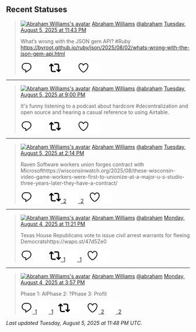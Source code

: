 ## Recent Statuses

> <a href="https://indieweb.social/@abraham"><img alt="Abraham Williams's avatar" src="https://cdn.masto.host/indiewebsocial/accounts/avatars/109/292/540/382/343/163/original/d00f2e03ce9c85b1.jpg" height="24" width="24" ></a> [Abraham Williams](https://indieweb.social/@abraham) [@abraham](https://indieweb.social/@abraham) [Tuesday, August 5, 2025 at 11:43 PM](https://indieweb.social/@abraham/114978809310134184)
>
> What’s wrong with the JSON gem API? #Ruby https://byroot.github.io/ruby/json/2025/08/02/whats-wrong-with-the-json-gem-api.html
>
> [![Reply](./images/reply_light.svg#gh-light-mode-only "Reply")](https://indieweb.social/@abraham/114978809310134184#gh-light-mode-only)[![Reply](./images/reply.svg#gh-dark-mode-only "Reply")](https://indieweb.social/@abraham/114978809310134184#gh-dark-mode-only)&emsp;[![Boost](./images/retweet_light.svg#gh-light-mode-only "Boost")](https://indieweb.social/@abraham/114978809310134184#gh-light-mode-only)[![Boost](./images/retweet.svg#gh-dark-mode-only "Boost")](https://indieweb.social/@abraham/114978809310134184#gh-dark-mode-only)&emsp;[![Favorite](./images/like_light.svg#gh-light-mode-only "Favorite")](https://indieweb.social/@abraham/114978809310134184#gh-light-mode-only)[![Favorite](./images/like.svg#gh-dark-mode-only "Favorite")](https://indieweb.social/@abraham/114978809310134184#gh-dark-mode-only)


---

> <a href="https://indieweb.social/@abraham"><img alt="Abraham Williams's avatar" src="https://cdn.masto.host/indiewebsocial/accounts/avatars/109/292/540/382/343/163/original/d00f2e03ce9c85b1.jpg" height="24" width="24" ></a> [Abraham Williams](https://indieweb.social/@abraham) [@abraham](https://indieweb.social/@abraham) [Tuesday, August 5, 2025 at 9:00 PM](https://indieweb.social/@abraham/114978168066277144)
>
> It&#39;s funny listening to a podcast about hardcore #decentralization and open source and hearing a casual reference to using Airtable.
>
> [![Reply](./images/reply_light.svg#gh-light-mode-only "Reply")](https://indieweb.social/@abraham/114978168066277144#gh-light-mode-only)[![Reply](./images/reply.svg#gh-dark-mode-only "Reply")](https://indieweb.social/@abraham/114978168066277144#gh-dark-mode-only)&emsp;[![Boost](./images/retweet_light.svg#gh-light-mode-only "Boost")](https://indieweb.social/@abraham/114978168066277144#gh-light-mode-only)[![Boost](./images/retweet.svg#gh-dark-mode-only "Boost")](https://indieweb.social/@abraham/114978168066277144#gh-dark-mode-only)&emsp;[![Favorite](./images/like_light.svg#gh-light-mode-only "Favorite")](https://indieweb.social/@abraham/114978168066277144#gh-light-mode-only)[![Favorite](./images/like.svg#gh-dark-mode-only "Favorite")](https://indieweb.social/@abraham/114978168066277144#gh-dark-mode-only)


---

> <a href="https://indieweb.social/@abraham"><img alt="Abraham Williams's avatar" src="https://cdn.masto.host/indiewebsocial/accounts/avatars/109/292/540/382/343/163/original/d00f2e03ce9c85b1.jpg" height="24" width="24" ></a> [Abraham Williams](https://indieweb.social/@abraham) [@abraham](https://indieweb.social/@abraham) [Tuesday, August 5, 2025 at 2:14 PM](https://indieweb.social/@abraham/114976574506221566)
>
> Raven Software workers union forges contract with Microsofthttps://wisconsinwatch.org/2025/08/these-wisconsin-video-game-workers-were-first-to-unionize-at-a-major-u-s-studio-three-years-later-they-have-a-contract/
>
> [![Reply](./images/reply_light.svg#gh-light-mode-only "Reply")](https://indieweb.social/@abraham/114976574506221566#gh-light-mode-only)[![Reply](./images/reply.svg#gh-dark-mode-only "Reply")](https://indieweb.social/@abraham/114976574506221566#gh-dark-mode-only)&emsp;[![Boost](./images/retweet_light.svg#gh-light-mode-only "Boost")&ensp;2](https://indieweb.social/@abraham/114976574506221566#gh-light-mode-only)[![Boost](./images/retweet.svg#gh-dark-mode-only "Boost")&ensp;2](https://indieweb.social/@abraham/114976574506221566#gh-dark-mode-only)&emsp;[![Favorite](./images/like_light.svg#gh-light-mode-only "Favorite")](https://indieweb.social/@abraham/114976574506221566#gh-light-mode-only)[![Favorite](./images/like.svg#gh-dark-mode-only "Favorite")](https://indieweb.social/@abraham/114976574506221566#gh-dark-mode-only)


---

> <a href="https://indieweb.social/@abraham"><img alt="Abraham Williams's avatar" src="https://cdn.masto.host/indiewebsocial/accounts/avatars/109/292/540/382/343/163/original/d00f2e03ce9c85b1.jpg" height="24" width="24" ></a> [Abraham Williams](https://indieweb.social/@abraham) [@abraham](https://indieweb.social/@abraham) [Monday, August 4, 2025 at 11:21 PM](https://indieweb.social/@abraham/114973059632944131)
>
> Texas House Republicans vote to issue civil arrest warrants for fleeing Democratshttps://wapo.st/47d5Ze0
>
> [![Reply](./images/reply_light.svg#gh-light-mode-only "Reply")](https://indieweb.social/@abraham/114973059632944131#gh-light-mode-only)[![Reply](./images/reply.svg#gh-dark-mode-only "Reply")](https://indieweb.social/@abraham/114973059632944131#gh-dark-mode-only)&emsp;[![Boost](./images/retweet_light.svg#gh-light-mode-only "Boost")&ensp;1](https://indieweb.social/@abraham/114973059632944131#gh-light-mode-only)[![Boost](./images/retweet.svg#gh-dark-mode-only "Boost")&ensp;1](https://indieweb.social/@abraham/114973059632944131#gh-dark-mode-only)&emsp;[![Favorite](./images/like_light.svg#gh-light-mode-only "Favorite")](https://indieweb.social/@abraham/114973059632944131#gh-light-mode-only)[![Favorite](./images/like.svg#gh-dark-mode-only "Favorite")](https://indieweb.social/@abraham/114973059632944131#gh-dark-mode-only)


---

> <a href="https://indieweb.social/@abraham"><img alt="Abraham Williams's avatar" src="https://cdn.masto.host/indiewebsocial/accounts/avatars/109/292/540/382/343/163/original/d00f2e03ce9c85b1.jpg" height="24" width="24" ></a> [Abraham Williams](https://indieweb.social/@abraham) [@abraham](https://indieweb.social/@abraham) [Monday, August 4, 2025 at 3:57 PM](https://indieweb.social/@abraham/114971316865578240)
>
> Phase 1: AIPhase 2: ?Phase 3: Profit
>
> [![Reply](./images/reply_light.svg#gh-light-mode-only "Reply")&ensp;1](https://indieweb.social/@abraham/114971316865578240#gh-light-mode-only)[![Reply](./images/reply.svg#gh-dark-mode-only "Reply")&ensp;1](https://indieweb.social/@abraham/114971316865578240#gh-dark-mode-only)&emsp;[![Boost](./images/retweet_light.svg#gh-light-mode-only "Boost")](https://indieweb.social/@abraham/114971316865578240#gh-light-mode-only)[![Boost](./images/retweet.svg#gh-dark-mode-only "Boost")](https://indieweb.social/@abraham/114971316865578240#gh-dark-mode-only)&emsp;[![Favorite](./images/like_light.svg#gh-light-mode-only "Favorite")&ensp;2](https://indieweb.social/@abraham/114971316865578240#gh-light-mode-only)[![Favorite](./images/like.svg#gh-dark-mode-only "Favorite")&ensp;2](https://indieweb.social/@abraham/114971316865578240#gh-dark-mode-only)


_Last updated Tuesday, August 5, 2025 at 11:48 PM UTC._
